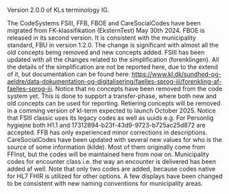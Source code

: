 Version 2.0.0 of KLs terminology IG.

The CodeSystems FSIII, FFB, FBOE and CareSocialCodes have been migrated from FK-klassifikation (EksternTest) May 30th 2024. 
FBOE is released in its second version. It is consistent with the municipality standard, FBU in version 1.2.0. The change is significant with almost all the old concepts being removed and new concepts added.
FSIII has been updated with all the changes related to the simplification (forenklingen). All the details of the simplification are not be reported here, due to the extend of it, but documentation can be found here: https://www.kl.dk/sundhed-og-aeldre/data-dokumentation-og-digitalisering/faelles-sprog-iii/forenkling-af-faelles-sprog-iii. Notice that no concepts have been removed from the code system yet. This is done to support a transfer-phase, where both new and old concepts can be used for reporting. Retiering concepts will be removed in a comming version of kl-term expected to launch October 2025. Notice that FSIII classic uses its legacy codes as well as uuids e.g. For Personlig hygiejne both H1.1 and 17312894-b23f-43d9-9723-b725ac25d872 are accepted.
FFB has only experienced minor corrections in descriptions.
CareSocialCodes have been updated with several new values for who is the source of some information (kilde). Most of them originally come from FFInst, but the codes will be maintained here from now on. Municipality codes for encounter class i.e. the way an encounter is delivered has been added af well. Note that only two codes are added, because codes native for HL7 FHIR is utilized for other options. A few displays have been changed to be consistent with new naming conventions for municipality areas.